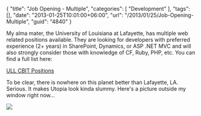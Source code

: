 {
	"title": "Job Opening - Multiple",
	"categories": [
		"Development"
	],
	"tags": [],
	"date": "2013-01-25T10:01:00+06:00",
	"url": "/2013/01/25/Job-Opening-Multiple",
	"guid": "4840"
}

My alma mater, the University of Louisiana at Lafayette, has multiple web related positions available. They are looking for developers with preferred experience (2+ years) in SharePoint, Dynamics, or ASP .NET MVC and will also strongly consider those with knowledge of CF, Ruby, PHP, etc. You can find a full list here:

<a href="http://www.cbit.louisiana.edu/PageDisplay.asp?p1=2868">ULL CBIT Positions</a>

To be clear, there is nowhere on this planet better than Lafayette, LA. Serious. It makes Utopia look kinda slummy. Here's a picture outside my window right now...


<img src="https://static.raymondcamden.com/images/uni.jpg" />